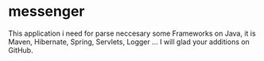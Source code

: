 # messenger
This application i need for parse neccesary some Frameworks on Java, it is Maven, Hibernate, Spring, Servlets, Logger ...
I will glad your additions on GitHub.
